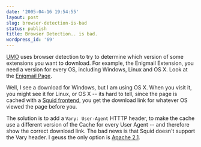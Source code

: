 ```yaml
---
date: '2005-04-16 19:54:55'
layout: post
slug: browser-detection-is-bad
status: publish
title: Browser Detection.. is bad.
wordpress_id: '69'
---
```


[UMO](http://update.mozilla.org) uses browser detection to try to determine which version of some extensions you want to download.  For example, the Enigmail Extension, you need a version for every OS, including Windows, Linux and OS X. Look at the [Enigmail Page](https://addons.update.mozilla.org/extensions/moreinfo.php?application=thunderbird&category=Privacy%20and%20Security&numpg=10&id=71).
  
  

Well, I see a download for Windows, but I am using OS X.  When you visit it, you might see it for Linux, or OS X -- its hard to tell, since the page is cached with a [Squid frontend](http://www.squid-cache.org/), you get the download link for whatever OS viewed the page before you.  
  

The solution is to add a `Vary: User-Agent` HTTTP header, to make the cache use a different version of the Cache for every User Agent -- and therefore show the correct download link.  The bad news is that Squid doesn't support the Vary header.  I geuss the only option is [Apache 2.1](http://httpd.apache.org/docs-2.1/mod/mod_cache.html).
